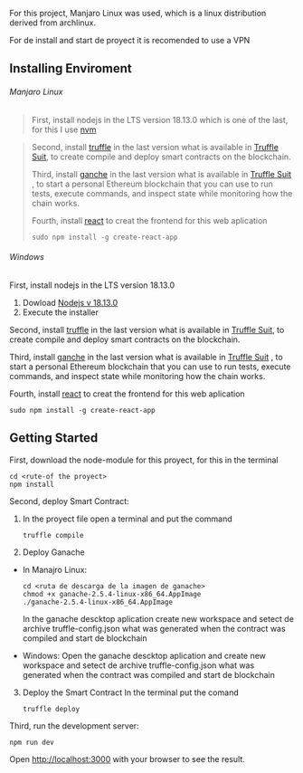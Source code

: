 For this project, Manjaro Linux was used, which is a linux distribution derived from archlinux.

For de install and start de proyect it is recomended  to use a VPN

## Installing Enviroment

###### Manjaro Linux

> First, install nodejs in the LTS version  18.13.0 which is one of the last, for this I use [nvm](https://github.com/nvm-sh/nvm#manual-install)

> Second, install [truffle](https://trufflesuite.com/docs/truffle/how-to/install/) in the last version what is available in [Truffle Suit](https://trufflesuite.com/), to create compile and deploy smart contracts on the blockchain.
>
> Third, install [ganche](https://trufflesuite.com/ganache/) in the last version what is available in [Truffle Suit](https://trufflesuite.com/) , to start a personal Ethereum blockchain that you can use to run tests, execute commands, and inspect state while monitoring how the chain works.
>
> Fourth, install [react](https://es.reactjs.org/) to creat the frontend for this web aplication
>
> ```
> sudo npm install -g create-react-app
> ```

###### Windows

First, install nodejs in the LTS version  18.13.0

1. Dowload [Nodejs v 18.13.0](https://nodejs.org/es/download/releases/)
2. Execute the installer

Second, install [truffle](https://trufflesuite.com/docs/truffle/how-to/install/) in the last version what is available in [Truffle Suit](https://trufflesuite.com/), to create compile and deploy smart contracts on the blockchain.

Third, install [ganche](https://trufflesuite.com/ganache/) in the last version what is available in [Truffle Suit](https://trufflesuite.com/) , to start a personal Ethereum blockchain that you can use to run tests, execute commands, and inspect state while monitoring how the chain works.

Fourth, install [react](https://es.reactjs.org/) to creat the frontend for this web aplication

```
sudo npm install -g create-react-app
```

## Getting Started

First, download the node-module for this proyect, for this in the terminal

```
cd <rute-of the proyect>
npm install
```

Second, deploy Smart Contract:

1. In the proyect file open a terminal and put the command

   ```
   truffle compile
   ```
2. Deploy Ganache

* In Manajro Linux:

  ```
  cd <ruta de descarga de la imagen de ganache>
  chmod +x ganache-2.5.4-linux-x86_64.AppImage
  ./ganache-2.5.4-linux-x86_64.AppImage
  ```

  In the ganache descktop aplication create new workspace and setect de archive truffle-config.json what was generated when the contract was compiled and start de blockchain
* Windows:
  Open the ganache descktop aplication  and create new workspace and setect de archive truffle-config.json what was generated when the contract was compiled and start de blockchain

3. Deploy the Smart Contract
   In the terminal put the comand

   `truffle deploy`

Third, run the development server:

```bash
npm run dev
```

Open [http://localhost:3000](http://localhost:3000) with your browser to see the result.
